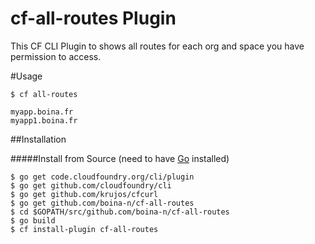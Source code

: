 # cf-all-routes Plugin
This CF CLI Plugin to shows all routes for each org and space you have permission to access.

#Usage

`$ cf all-routes`
```
myapp.boina.fr
myapp1.boina.fr
```

##Installation

#####Install from Source (need to have [Go](http://golang.org/dl/) installed)
  ```
  $ go get code.cloudfoundry.org/cli/plugin
  $ go get github.com/cloudfoundry/cli
  $ go get github.com/krujos/cfcurl
  $ go get github.com/boina-n/cf-all-routes
  $ cd $GOPATH/src/github.com/boina-n/cf-all-routes
  $ go build
  $ cf install-plugin cf-all-routes
  ```
